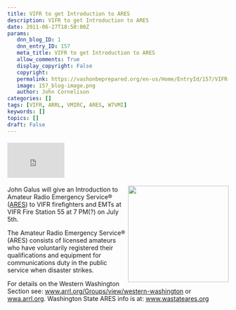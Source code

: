 ```yaml
---
title: VIFR to get Introduction to ARES
description: VIFR to get Introduction to ARES
date: 2011-06-27T18:50:00Z
params:
   dnn_blog_ID: 1
   dnn_entry_ID: 157
   meta_title: VIFR to get Introduction to ARES
   allow_comments: True
   display_copyright: False
   copyright: 
   permalink: https://vashonbeprepared.org/en-us/Home/EntryId/157/VIFR-to-get-Introduction-to-ARES
   image: 157_blog-image.png
   author: John Cornelison
categories: []
tags: [VIFR, ARRL, VMIRC, ARES, W7VMI]
keywords: []
topics: []
draft: False
---
```


<div class="wlWriterHeaderFooter" style="padding-bottom: 4px; margin: 0px; padding-left: 0px; padding-right: 0px; float: none; padding-top: 4px"><iframe src="http://www.facebook.com/widgets/like.php?href=http://vashoneoc.org/Blogs/VashonPreparedness/tabid/164/EntryId/157/VIFR-to-get-Introduction-to-ARES.aspx" frameborder="0" scrolling="no" style="border-bottom: medium none; border-left: medium none; width: 130px; height: 80px; border-top: medium none; border-right: medium none"></iframe></div>
<p><img align="right" width="229" height="220" style="margin: 0px 0px 5px 5px; display: inline; float: right" alt="" src="http://t0.gstatic.com/images?q=tbn:ANd9GcQqSCcnnJk3_bmPEMy8tENTlLAUDsDeG1YRY9Q1h136pS5NMrDRBA" />John Galus will give an Introduction to Amateur Radio Emergency Service® (<a target="_blank" href="http://www.arrl.org/ares">ARES</a>) to VIFR firefighters and EMTs at VIFR Fire Station 55 at 7 PM(?) on July 5th.</p>
<p>The Amateur Radio Emergency Service® (ARES) consists of licensed amateurs who have voluntarily registered their qualifications and equipment for communications duty in the public service when disaster strikes.</p>
<p>For details on the Western Washington Section see: <a title="http://www.arrl.org/Groups/view/western-washington" href="http://www.arrl.org/Groups/view/western-washington">www.arrl.org/Groups/view/western-washington</a> or <a title="http://wwa.arrl.org/" href="http://wwa.arrl.org">wwa.arrl.org</a>. Washington State ARES info is at: <a href="http://www.wastateares.org">www.wastateares.org</a></p>
